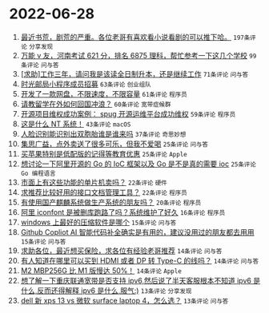 # 2022-06-28

1. [最近书荒，剧荒的严重。各位老哥有喜欢看小说看剧的可以推下哈。](https://www.v2ex.com/t/862603) `197条评论` `分享发现`
1. [万能 v 友，河南考试 621 分，排名 6875 理科，帮忙参考一下这几个学校](https://www.v2ex.com/t/862656) `99条评论` `问与答`
1. [[求助]工作三年，请问我是该读全日制升本，还是继续工作](https://www.v2ex.com/t/862648) `71条评论` `问与答`
1. [时光邮局小程序成员招募](https://www.v2ex.com/t/862632) `63条评论` `创业组队`
1. [开发了一款网盘，不限速度，不限容量](https://www.v2ex.com/t/862608) `61条评论` `程序员`
1. [请教留学在外如何回国冲浪？](https://www.v2ex.com/t/862636) `60条评论` `宽带症候群`
1. [开源项目维权成功案例： spug 开源运维平台成功维权](https://www.v2ex.com/t/862599) `59条评论` `程序员`
1. [这是什么 NT 系统！](https://www.v2ex.com/t/862658) `43条评论` `macOS`
1. [人脸识别能识别出双胞胎谁是谁来吗](https://www.v2ex.com/t/862633) `37条评论` `奇思妙想`
1. [集思广益，点外卖送了很多可乐，但我不爱喝](https://www.v2ex.com/t/862723) `25条评论` `问与答`
1. [买苹果特别是低配版的记得等教育优惠](https://www.v2ex.com/t/862642) `25条评论` `Apple`
1. [想讨论一下阿里开源的 Go 的 IoC 框架以及 Go 是不是真的需要 ioc](https://www.v2ex.com/t/862639) `25条评论` `Go 编程语言`
1. [市面上有这些功能的单片机卖吗？](https://www.v2ex.com/t/862621) `22条评论` `硬件`
1. [求推荐比较好用的接口文档管理工具？](https://www.v2ex.com/t/862607) `22条评论` `程序员`
1. [有使用国产麒麟系统做生产系统的朋友吗？](https://www.v2ex.com/t/862647) `20条评论` `程序员`
1. [阿里 iconfont 是被删库跑路了吗？系统维护了好久](https://www.v2ex.com/t/862699) `16条评论` `程序员`
1. [windows 上最好的压缩软件是哪个](https://www.v2ex.com/t/862733) `15条评论` `问与答`
1. [Github Copliot AI 智能代码补全确实是有用的，建议没用过的朋友都去用用](https://www.v2ex.com/t/862693) `15条评论` `问与答`
1. [求助各位，最近想买保险，求各位有经验老哥推荐](https://www.v2ex.com/t/862734) `14条评论` `问与答`
1. [有人知道在哪里可以买到 HDMI 或者 DP 转 Type-C 的线吗？](https://www.v2ex.com/t/862659) `14条评论` `问与答`
1. [M2 MBP256G 比 M1 版慢达 50%！](https://www.v2ex.com/t/862602) `14条评论` `Apple`
1. [想了解一下重庆联通宽带是否支持 ipv6,然后说了半天客服根本不知道 ipv6 是什么,反而还得解释 ipv6 是什么,服气:)](https://www.v2ex.com/t/862694) `13条评论` `分享发现`
1. [dell 新 xps 13 vs 微软 surface laptop 4，怎么选？](https://www.v2ex.com/t/862673) `13条评论` `问与答`

